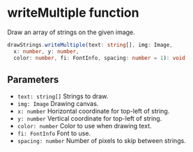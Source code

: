 # writeMultiple function

Draw an array of strings on the given image.

```typescript
drawStrings.writeMultiple(text: string[], img: Image,
  x: number, y: number,
  color: number, fi: FontInfo, spacing: number = 1): void
```

## Parameters

- `text: string[]` Strings to draw.
- `img: Image` Drawing canvas.
- `x: number` Horizontal coordinate for top-left of string.
- `y: number` Vertical coordinate for top-left of string.
- `color: number` Color to use when drawing text.
- `fi: FontInfo` Font to use.
- `spacing: number` Number of pixels to skip between strings.